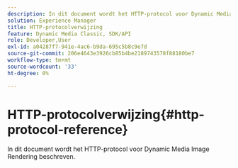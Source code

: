 ```yaml
---
description: In dit document wordt het HTTP-protocol voor Dynamic Media Image Rendering beschreven.
solution: Experience Manager
title: HTTP-protocolverwijzing
feature: Dynamic Media Classic, SDK/API
role: Developer,User
exl-id: a04287f7-941e-4ac6-b9da-695c5b8c9e7d
source-git-commit: 206e4643e3926cb85b4be2189743578f88180be7
workflow-type: tm+mt
source-wordcount: '33'
ht-degree: 0%

---
```


# HTTP-protocolverwijzing{#http-protocol-reference}

In dit document wordt het HTTP-protocol voor Dynamic Media Image Rendering beschreven.
